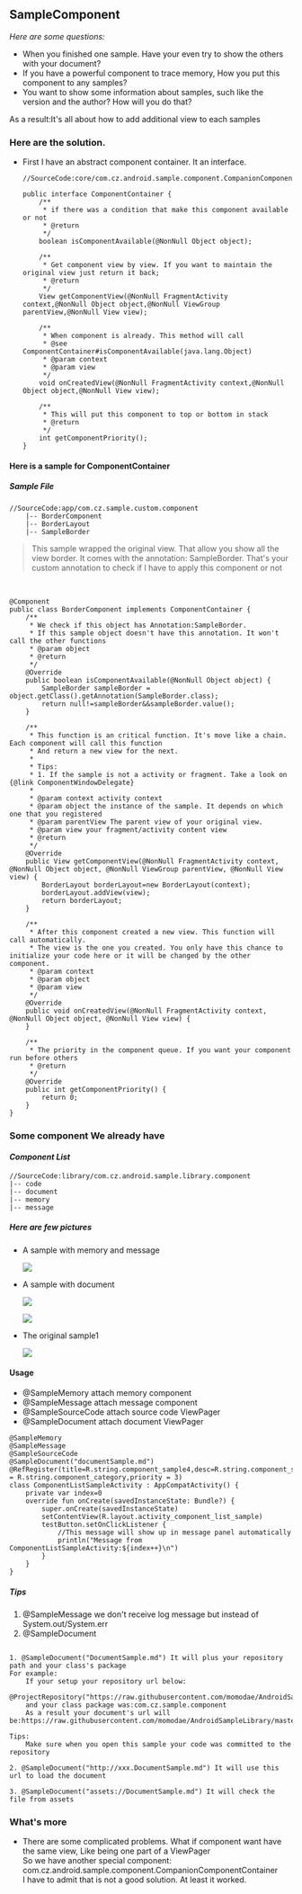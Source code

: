 ## SampleComponent

*Here are some questions:*

* When you finished one sample. Have your even try to show the others with your document?
* If you have a powerful component to trace memory, How you put this component to any samples?
* You want to show some information about samples, such like the version and the author? How will you do that?

As a result:It's all about how to add additional view to each samples

### Here are the solution.
* First I have an abstract component container. It an interface.

    ```
    //SourceCode:core/com.cz.android.sample.component.CompanionComponentContainer

    public interface ComponentContainer {
        /**
         * if there was a condition that make this component available or not
         * @return
         */
        boolean isComponentAvailable(@NonNull Object object);

        /**
         * Get component view by view. If you want to maintain the original view just return it back;
         * @return
         */
        View getComponentView(@NonNull FragmentActivity context,@NonNull Object object,@NonNull ViewGroup parentView,@NonNull View view);

        /**
         * When component is already. This method will call
         * @see ComponentContainer#isComponentAvailable(java.lang.Object)
         * @param context
         * @param view
         */
        void onCreatedView(@NonNull FragmentActivity context,@NonNull Object object,@NonNull View view);

        /**
         * This will put this component to top or bottom in stack
         * @return
         */
        int getComponentPriority();
    }
    ```

#### Here is a sample for ComponentContainer

##### *Sample File*

```
//SourceCode:app/com.cz.sample.custom.component
    |-- BorderComponent
    |-- BorderLayout
    |-- SampleBorder
```

> This sample wrapped the original view. That allow you show all the view border.
It comes with the annotation: SampleBorder. That's your custom annotation to check if I have to apply this component or not
<br>

```
@Component
public class BorderComponent implements ComponentContainer {
    /**
     * We check if this object has Annotation:SampleBorder.
     * If this sample object doesn't have this annotation. It won't call the other functions
     * @param object
     * @return
     */
    @Override
    public boolean isComponentAvailable(@NonNull Object object) {
        SampleBorder sampleBorder = object.getClass().getAnnotation(SampleBorder.class);
        return null!=sampleBorder&&sampleBorder.value();
    }

    /**
     * This function is an critical function. It's move like a chain. Each component will call this function
     * And return a new view for the next.
     *
     * Tips:
     * 1. If the sample is not a activity or fragment. Take a look on {@link ComponentWindowDelegate}
     *
     * @param context activity context
     * @param object the instance of the sample. It depends on which one that you registered
     * @param parentView The parent view of your original view.
     * @param view your fragment/activity content view
     * @return
     */
    @Override
    public View getComponentView(@NonNull FragmentActivity context, @NonNull Object object, @NonNull ViewGroup parentView, @NonNull View view) {
        BorderLayout borderLayout=new BorderLayout(context);
        borderLayout.addView(view);
        return borderLayout;
    }

    /**
     * After this component created a new view. This function will call automatically.
     * The view is the one you created. You only have this chance to initialize your code here or it will be changed by the other component.
     * @param context
     * @param object
     * @param view
     */
    @Override
    public void onCreatedView(@NonNull FragmentActivity context, @NonNull Object object, @NonNull View view) {
    }

    /**
     * The priority in the component queue. If you want your component run before others
     * @return
     */
    @Override
    public int getComponentPriority() {
        return 0;
    }
}

```

### Some component We already have

#### *Component List*

```
//SourceCode:library/com.cz.android.sample.library.component
|-- code
|-- document
|-- memory
|-- message

```

##### Here are few pictures
* A sample with memory and message

    ![](https://github.com/momodae/LibraryResources/blob/master/AndroidSampleLibrary/image/component_memory1.png?raw=true)<br>

* A sample with document

    ![](https://github.com/momodae/LibraryResources/blob/master/AndroidSampleLibrary/image/component_document1.png?raw=true)<br>

    ![](https://github.com/momodae/LibraryResources/blob/master/AndroidSampleLibrary/image/component_document2.png?raw=true)<br>

* The original sample1

    ![](https://github.com/momodae/LibraryResources/blob/master/AndroidSampleLibrary/image/component_memory2.png?raw=true)<br>


#### Usage
* @SampleMemory attach memory component
* @SampleMessage attach message component
* @SampleSourceCode attach source code ViewPager
* @SampleDocument attach document ViewPager

```
@SampleMemory
@SampleMessage
@SampleSourceCode
@SampleDocument("documentSample.md")
@RefRegister(title=R.string.component_sample4,desc=R.string.component_sample4_desc,category = R.string.component_category,priority = 3)
class ComponentListSampleActivity : AppCompatActivity() {
    private var index=0
    override fun onCreate(savedInstanceState: Bundle?) {
        super.onCreate(savedInstanceState)
        setContentView(R.layout.activity_component_list_sample)
        testButton.setOnClickListener {
            //This message will show up in message panel automatically
            println("Message from ComponentListSampleActivity:${index++}\n")
        }
    }
}
```

##### Tips
1. @SampleMessage we don't receive log message but instead of System.out/System.err
2. @SampleDocument

```

1. @SampleDocument("DocumentSample.md") It will plus your repository path and your class's package
For example:
    If your setup your repository url below:
    @ProjectRepository("https://raw.githubusercontent.com/momodae/AndroidSampleLibrary/master/app/src/main/java/")
    and your class package was:com.cz.sample.component
    As a result your document's url will be:https://raw.githubusercontent.com/momodae/AndroidSampleLibrary/master/app/src/main/java/com/cz/sample/component/xxx.md

Tips:
    Make sure when you open this sample your code was committed to the repository

2. @SampleDocument("http://xxx.DocumentSample.md") It will use this url to load the document

3. @SampleDocument("assets://DocumentSample.md") It will check the file from assets
```

### What's more

* There are some complicated problems. What if component want have the same view, Like being one part of a ViewPager<br>
So we have another special component: com.cz.android.sample.component.CompanionComponentContainer<br>
I have to admit that is not a good solution. At least it worked.<br>
